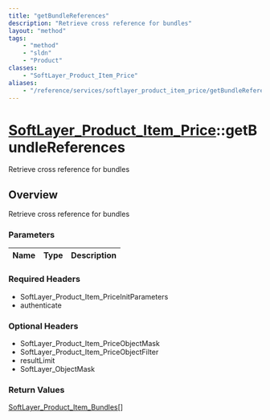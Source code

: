 ```yaml
---
title: "getBundleReferences"
description: "Retrieve cross reference for bundles"
layout: "method"
tags:
    - "method"
    - "sldn"
    - "Product"
classes:
    - "SoftLayer_Product_Item_Price"
aliases:
    - "/reference/services/softlayer_product_item_price/getBundleReferences"
---
```

# [SoftLayer_Product_Item_Price](/reference/services/SoftLayer_Product_Item_Price)::getBundleReferences

Retrieve cross reference for bundles


## Overview 
Retrieve cross reference for bundles

### Parameters 
|Name | Type | Description |
| --- | --- | --- |


### Required Headers
* SoftLayer_Product_Item_PriceInitParameters
* authenticate

### Optional Headers
* SoftLayer_Product_Item_PriceObjectMask
* SoftLayer_Product_Item_PriceObjectFilter
* resultLimit
* SoftLayer_ObjectMask

### Return Values
<a href='/reference/datatypes/SoftLayer_Product_Item_Bundles'>SoftLayer_Product_Item_Bundles[] </a>

